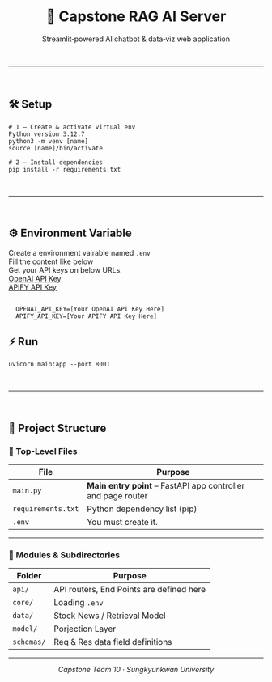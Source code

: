 <div align="center">
  <h1>🚀 Capstone RAG AI Server</h1>
  <p>Streamlit‑powered AI chatbot &amp; data‑viz web application</p>
</div>

<br><hr><br>

<h2>🛠️ Setup</h2>

<pre><code># 1 – Create &amp; activate virtual env
Python version 3.12.7
python3 -m venv [name]
source [name]/bin/activate

# 2 – Install dependencies
pip install -r requirements.txt
</code></pre>

<br><hr><br>

<h2>⚙️ Environment Variable</h2>
Create a environment vairable named <code>.env</code><br>
Fill the content like below<br>
Get your API keys on below URLs.<br>
<a href=https://platform.openai.com/api-keys>OpenAI API Key</a><br>
<a href=https://console.apify.com/settings/integrations>APIFY API Key</a>
<pre><code>
  OPENAI_API_KEY=[Your OpenAI API Key Here]
  APIFY_API_KEY=[Your APIFY API Key Here]
</code></pre>

<h2>⚡ Run</h2>

<pre><code>uvicorn main:app --port 8001</code></pre>

<br><hr><br>
## 📁 Project Structure

### 🔹 Top-Level Files

| File                   | Purpose                                                                 |
|------------------------|-------------------------------------------------------------------------|
| `main.py`              | **Main entry point** – FastAPI app controller and page router           |
| `requirements.txt`     | Python dependency list (pip)                                            |
| `.env`                 | You must create it.                                                     |

---

### 🔸 Modules & Subdirectories

| Folder              | Purpose                                                                 |
|---------------------|-------------------------------------------------------------------------|
| `api/`              | API routers, End Points are defined here                                |
| `core/`             | Loading `.env`                                                          |
| `data/`             | Stock News / Retrieval Model                                            |
| `model/`            | Porjection Layer                                                        |
| `schemas/`          | Req & Res data field definitions                                        |

---

<div align="center">
  <i>Capstone Team 10 · Sungkyunkwan University</i>
</div>
